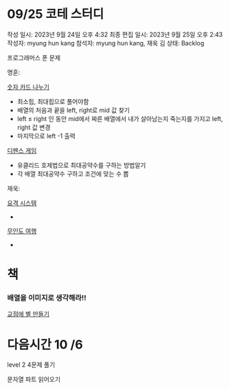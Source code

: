 # 09/25 코테 스터디

작성 일시: 2023년 9월 24일 오후 4:32
최종 편집 일시: 2023년 9월 25일 오후 2:43
작성자: myung hun kang
참석자: myung hun kang, 재욱 김
상태: Backlog

프로그래머스 푼 문제 

명훈:

[숫자 카드 나누기](https://school.programmers.co.kr/learn/courses/30/lessons/135807)

- 최소힙, 최대힙으로 풀어야함
- 배열의 처음과 끝을 left, right로 mid 값 찾기
- left ≤ right 인 동안 mid에서 짜른 배열에서 내가 살아남는지 죽는지를 가지고 left, right 값 변경
- 마지막으로 left -1 출력

[디펜스 게임](https://school.programmers.co.kr/learn/courses/30/lessons/142085)

- 유클리드 호제법으로 최대공약수를 구하는 방법알기
- 각 배열 최대공약수 구하고 조건에 맞는 수 뽑

재욱: 

[요격 시스템](https://school.programmers.co.kr/learn/courses/30/lessons/181188)

- 

[무인도 여행](https://school.programmers.co.kr/learn/courses/30/lessons/154540)

- 

# 책

### 배열을 이미지로 생각해라!!

[교점에 별 만들기](https://school.programmers.co.kr/learn/courses/30/lessons/87377)

# 다음시간 10 /6

level 2 4문제 풀기 

문자열 파트 읽어오기